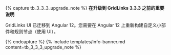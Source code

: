 {% capture tb_3_3_3_upgrade_note %}
**在升级到 GridLinks 3.3.3 之前的重要说明**

GridLinks UI 已迁移到 Angular 12。您需要在 Angular 12 上重新构建自定义小部件和规则节点（使用 UI）。

{% endcapture %}
{% include templates/info-banner.md content=tb_3_3_3_upgrade_note %}